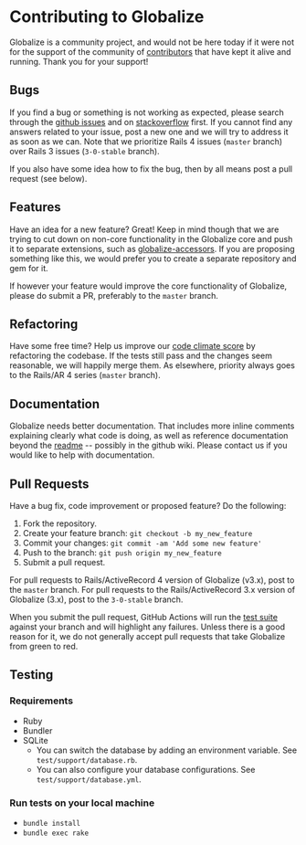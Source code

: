 # Contributing to Globalize

Globalize is a community project, and would not be here today if it were not for the support of the community of [contributors](https://github.com/globalize/globalize/graphs/contributors) that have kept it alive and running. Thank you for your support!

## Bugs

If you find a bug or something is not working as expected, please search through the [github issues](https://github.com/globalize/globalize/issues) and on [stackoverflow](http://stackoverflow.com/questions/tagged/globalize) first. If you cannot find any answers related to your issue, post a new one and we will try to address it as soon as we can. Note that we prioritize Rails 4 issues (`master` branch) over Rails 3 issues (`3-0-stable` branch).

If you also have some idea how to fix the bug, then by all means post a pull request (see below).

## Features

Have an idea for a new feature? Great! Keep in mind though that we are trying to cut down on non-core functionality in the Globalize core and push it to separate extensions, such as [globalize-accessors](https://github.com/globalize/globalize-accessors). If you are proposing something like this, we would prefer you to create a separate repository and gem for it.

If however your feature would improve the core functionality of Globalize, please do submit a PR, preferably to the `master` branch.

## Refactoring

Have some free time? Help us improve our [code climate score](https://codeclimate.com/github/globalize/globalize) by refactoring the codebase. If the tests still pass and the changes seem reasonable, we will happily merge them. As elsewhere, priority always goes to the Rails/AR 4 series (`master` branch).

## Documentation

Globalize needs better documentation. That includes more inline comments explaining clearly what code is doing, as well as reference documentation beyond the [readme](readme.md) -- possibly in the github wiki. Please contact us if you would like to help with documentation.

## Pull Requests

Have a bug fix, code improvement or proposed feature? Do the following:

1. Fork the repository.
2. Create your feature branch: `git checkout -b my_new_feature`
3. Commit your changes: `git commit -am 'Add some new feature'`
4. Push to the branch: `git push origin my_new_feature`
5. Submit a pull request.

For pull requests to Rails/ActiveRecord 4 version of Globalize (v3.x), post to the `master` branch. For pull requests to the Rails/ActiveRecord 3.x version of Globalize (3.x), post to the `3-0-stable` branch.

When you submit the pull request, GitHub Actions will run the [test suite](https://github.com/globalize/globalize/actions) against your branch and will highlight any failures. Unless there is a good reason for it, we do not generally accept pull requests that take Globalize from green to red.

## Testing

### Requirements

- Ruby
- Bundler
- SQLite
    - You can switch the database by adding an environment variable. See `test/support/database.rb`.
    - You can also configure your database configurations. See `test/support/database.yml`.

### Run tests on your local machine

- `bundle install`
- `bundle exec rake`
